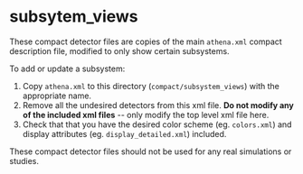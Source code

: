 # subsytem_views

These compact detector files are copies of the main `athena.xml` compact description file, modified to only show certain subsystems.

To add or update a subsystem:

1. Copy `athena.xml` to this directory (`compact/subsystem_views`) with the appropriate name.
2. Remove all the undesired detectors from this xml file. **Do not modify any of the included xml files** -- only modify the top level xml file here.
3. Check that that you have the desired color scheme (eg. `colors.xml`) and display attributes (eg. `display_detailed.xml`) included.

These compact detector files should not be used for any real simulations or studies.
